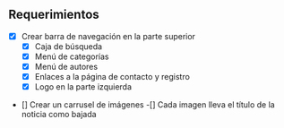 ## Requerimientos 
- [x] Crear barra de navegación en la parte superior
    - [x] Caja de búsqueda
    - [x] Menú de categorías
    - [x] Menú de autores
    - [x] Enlaces a la página de contacto y registro 
    - [x] Logo en la parte izquierda
- [] Crear un carrusel de imágenes
    -[] Cada imagen lleva el título de la noticia como bajada